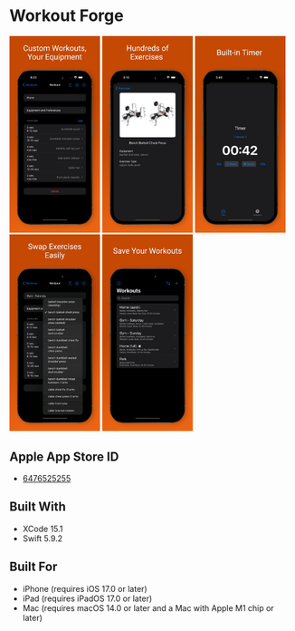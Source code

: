 # Workout Forge

<img src="https://github.com/JohnSmithCoder1/WorkoutForge/blob/main/Screenshots/screenshot_1.png" width="160"> <img src="https://github.com/JohnSmithCoder1/WorkoutForge/blob/main/Screenshots/screenshot_2.png" width="160"> <img src="https://github.com/JohnSmithCoder1/WorkoutForge/blob/main/Screenshots/screenshot_3.png" width="160"> <img src="https://github.com/JohnSmithCoder1/WorkoutForge/blob/main/Screenshots/screenshot_4.png" width="160"> <img src="https://github.com/JohnSmithCoder1/WorkoutForge/blob/main/Screenshots/screenshot_5.png" width="160">

## Apple App Store ID

* [6476525255](https://apps.apple.com/us/app/workout-forge/id6476525255)

## Built With

* XCode 15.1
* Swift 5.9.2

## Built For

* iPhone (requires iOS 17.0 or later)
* iPad (requires iPadOS 17.0 or later)
* Mac (requires macOS 14.0 or later and a Mac with Apple M1 chip or later)
